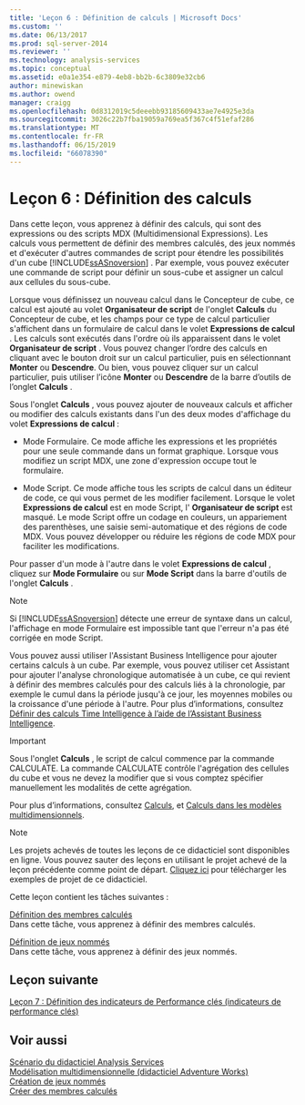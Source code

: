 ```yaml
---
title: 'Leçon 6 : Définition de calculs | Microsoft Docs'
ms.custom: ''
ms.date: 06/13/2017
ms.prod: sql-server-2014
ms.reviewer: ''
ms.technology: analysis-services
ms.topic: conceptual
ms.assetid: e0a1e354-e879-4eb8-bb2b-6c3809e32cb6
author: minewiskan
ms.author: owend
manager: craigg
ms.openlocfilehash: 0d8312019c5deeebb93185609433ae7e4925e3da
ms.sourcegitcommit: 3026c22b7fba19059a769ea5f367c4f51efaf286
ms.translationtype: MT
ms.contentlocale: fr-FR
ms.lasthandoff: 06/15/2019
ms.locfileid: "66078390"
---
```

# <a name="lesson-6-defining-calculations"></a>Leçon 6 : Définition des calculs
  Dans cette leçon, vous apprenez à définir des calculs, qui sont des expressions ou des scripts MDX (Multidimensional Expressions). Les calculs vous permettent de définir des membres calculés, des jeux nommés et d'exécuter d'autres commandes de script pour étendre les possibilités d'un cube [!INCLUDE[ssASnoversion](../includes/ssasnoversion-md.md)] . Par exemple, vous pouvez exécuter une commande de script pour définir un sous-cube et assigner un calcul aux cellules du sous-cube.  
  
 Lorsque vous définissez un nouveau calcul dans le Concepteur de cube, ce calcul est ajouté au volet **Organisateur de script** de l'onglet **Calculs** du Concepteur de cube, et les champs pour ce type de calcul particulier s'affichent dans un formulaire de calcul dans le volet **Expressions de calcul** . Les calculs sont exécutés dans l'ordre où ils apparaissent dans le volet **Organisateur de script** . Vous pouvez changer l’ordre des calculs en cliquant avec le bouton droit sur un calcul particulier, puis en sélectionnant **Monter** ou **Descendre**. Ou bien, vous pouvez cliquer sur un calcul particulier, puis utiliser l’icône **Monter** ou **Descendre** de la barre d’outils de l’onglet **Calculs** .  
  
 Sous l'onglet **Calculs** , vous pouvez ajouter de nouveaux calculs et afficher ou modifier des calculs existants dans l'un des deux modes d'affichage du volet **Expressions de calcul** :  
  
-   Mode Formulaire. Ce mode affiche les expressions et les propriétés pour une seule commande dans un format graphique. Lorsque vous modifiez un script MDX, une zone d'expression occupe tout le formulaire.  
  
-   Mode Script. Ce mode affiche tous les scripts de calcul dans un éditeur de code, ce qui vous permet de les modifier facilement. Lorsque le volet **Expressions de calcul** est en mode Script, l' **Organisateur de script** est masqué. Le mode Script offre un codage en couleurs, un appariement des parenthèses, une saisie semi-automatique et des régions de code MDX. Vous pouvez développer ou réduire les régions de code MDX pour faciliter les modifications.  
  
 Pour passer d'un mode à l'autre dans le volet **Expressions de calcul** , cliquez sur **Mode Formulaire** ou sur **Mode Script** dans la barre d'outils de l'onglet **Calculs** .  
  
> [!NOTE]  
>  Si [!INCLUDE[ssASnoversion](../includes/ssasnoversion-md.md)] détecte une erreur de syntaxe dans un calcul, l'affichage en mode Formulaire est impossible tant que l'erreur n'a pas été corrigée en mode Script.  
  
 Vous pouvez aussi utiliser l'Assistant Business Intelligence pour ajouter certains calculs à un cube. Par exemple, vous pouvez utiliser cet Assistant pour ajouter l'analyse chronologique automatisée à un cube, ce qui revient à définir des membres calculés pour des calculs liés à la chronologie, par exemple le cumul dans la période jusqu'à ce jour, les moyennes mobiles ou la croissance d'une période à l'autre. Pour plus d’informations, consultez [Définir des calculs Time Intelligence à l’aide de l’Assistant Business Intelligence](multidimensional-models/define-time-intelligence-calculations-using-the-business-intelligence-wizard.md).  
  
> [!IMPORTANT]  
>  Sous l'onglet **Calculs** , le script de calcul commence par la commande CALCULATE. La commande CALCULATE contrôle l'agrégation des cellules du cube et vous ne devez la modifier que si vous comptez spécifier manuellement les modalités de cette agrégation.  
  
 Pour plus d’informations, consultez [Calculs](multidimensional-models-olap-logical-cube-objects/calculations.md), et [Calculs dans les modèles multidimensionnels](multidimensional-models/calculations-in-multidimensional-models.md).  
  
> [!NOTE]  
>  Les projets achevés de toutes les leçons de ce didacticiel sont disponibles en ligne. Vous pouvez sauter des leçons en utilisant le projet achevé de la leçon précédente comme point de départ. [Cliquez ici](https://go.microsoft.com/fwlink/?LinkID=221866) pour télécharger les exemples de projet de ce didacticiel.  
  
 Cette leçon contient les tâches suivantes :  
  
 [Définition des membres calculés](../analysis-services/lesson-6-1-defining-calculated-members.md)  
 Dans cette tâche, vous apprenez à définir des membres calculés.  
  
 [Définition de jeux nommés](../analysis-services/lesson-6-2-defining-named-sets.md)  
 Dans cette tâche, vous apprenez à définir des jeux nommés.  
  
## <a name="next-lesson"></a>Leçon suivante  
 [Leçon 7 : Définition des indicateurs de Performance clés &#40;indicateurs de performance clés&#41;](../analysis-services/lesson-7-defining-key-performance-indicators-kpis.md)  
  
## <a name="see-also"></a>Voir aussi  
 [Scénario du didacticiel Analysis Services](../analysis-services/analysis-services-tutorial-scenario.md)   
 [Modélisation multidimensionnelle &#40;didacticiel Adventure Works&#41;](../analysis-services/multidimensional-modeling-adventure-works-tutorial.md)   
 [Création de jeux nommés](multidimensional-models/create-named-sets.md)   
 [Créer des membres calculés](multidimensional-models/create-calculated-members.md)  
  
  
